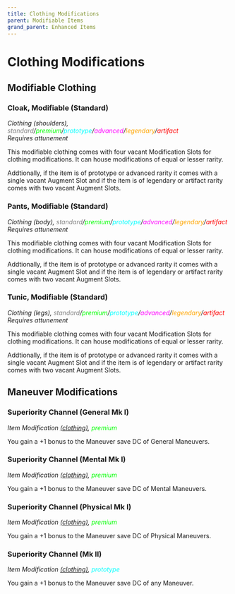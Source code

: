 ```yaml
---
title: Clothing Modifications
parent: Modifiable Items
grand_parent: Enhanced Items
---
```


# Clothing Modifications

## Modifiable Clothing

### Cloak, Modifiable (Standard)
*Clothing (shoulders), <font style="color:gray">standard</font>/<font style="color:lime">premium</font>/<font style="color:cyan">prototype</font>/<font style="color:fuchsia">advanced</font>/<font style="color:orange">legendary</font>/<font style="color:red">artifact</font>*
<br> *Requires attunement*

This modifiable clothing comes with four vacant Modification Slots for clothing modifications. It can house modifications of equal or lesser rarity. 

Addtionally, if the item is of prototype or advanced rarity it comes with a single vacant Augment Slot and if the item is of legendary or artifact rarity comes with two vacant Augment Slots.

### Pants, Modifiable (Standard)
*Clothing (body), <font style="color:gray">standard</font>/<font style="color:lime">premium</font>/<font style="color:cyan">prototype</font>/<font style="color:fuchsia">advanced</font>/<font style="color:orange">legendary</font>/<font style="color:red">artifact</font>*
<br> *Requires attunement*

This modifiable clothing comes with four vacant Modification Slots for clothing modifications. It can house modifications of equal or lesser rarity. 

Addtionally, if the item is of prototype or advanced rarity it comes with a single vacant Augment Slot and if the item is of legendary or artifact rarity comes with two vacant Augment Slots.

### Tunic, Modifiable (Standard)
*Clothing (legs), <font style="color:gray">standard</font>/<font style="color:lime">premium</font>/<font style="color:cyan">prototype</font>/<font style="color:fuchsia">advanced</font>/<font style="color:orange">legendary</font>/<font style="color:red">artifact</font>*
<br> *Requires attunement*

This modifiable clothing comes with four vacant Modification Slots for clothing modifications. It can house modifications of equal or lesser rarity. 

Addtionally, if the item is of prototype or advanced rarity it comes with a single vacant Augment Slot and if the item is of legendary or artifact rarity comes with two vacant Augment Slots.

## Maneuver Modifications

### Superiority Channel (General Mk I)
*Item Modification [(clothing)](), <font style="color:lime">premium</font>*

You gain a +1 bonus to the Maneuver save DC of General Maneuvers.

### Superiority Channel (Mental Mk I)
*Item Modification [(clothing)](), <font style="color:lime">premium</font>*

You gain a +1 bonus to the Maneuver save DC of Mental Maneuvers.

### Superiority Channel (Physical Mk I)
*Item Modification [(clothing)](), <font style="color:lime">premium</font>*

You gain a +1 bonus to the Maneuver save DC of Physical Maneuvers.

### Superiority Channel (Mk II)
*Item Modification [(clothing)](), <font style="color:cyan">prototype</font>*

You gain a +1 bonus to the Maneuver save DC of any Maneuver.

